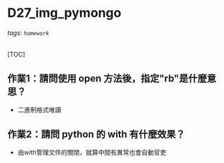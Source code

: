 # D27_img_pymongo
###### tags: `homework`
[TOC]

## 作業1：請問使用 open 方法後，指定"rb"是什麼意思？
- 二進制格式唯讀
## 作業2：請問 python 的 with 有什麼效果？
- 由with管理文件的關閉，就算中間有異常也會自動官吏